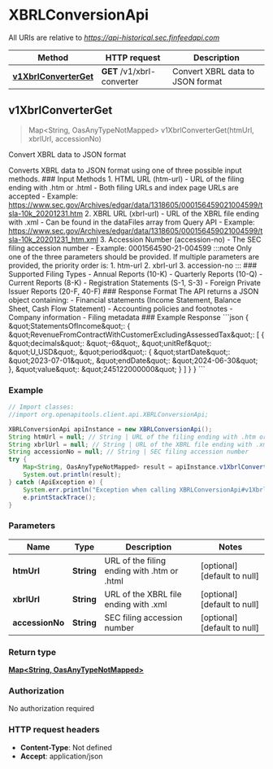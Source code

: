 # XBRLConversionApi

All URIs are relative to *https://api-historical.sec.finfeedapi.com*

Method | HTTP request | Description
------------- | ------------- | -------------
[**v1XbrlConverterGet**](XBRLConversionApi.md#v1XbrlConverterGet) | **GET** /v1/xbrl-converter | Convert XBRL data to JSON format



## v1XbrlConverterGet

> Map&lt;String, OasAnyTypeNotMapped&gt; v1XbrlConverterGet(htmUrl, xbrlUrl, accessionNo)

Convert XBRL data to JSON format

Converts XBRL data to JSON format using one of three possible input methods.    ### Input Methods    1. HTML URL (htm-url)     - URL of the filing ending with .htm or .html     - Both filing URLs and index page URLs are accepted     - Example: https://www.sec.gov/Archives/edgar/data/1318605/000156459021004599/tsla-10k_20201231.htm    2. XBRL URL (xbrl-url)     - URL of the XBRL file ending with .xml     - Can be found in the dataFiles array from Query API     - Example: https://www.sec.gov/Archives/edgar/data/1318605/000156459021004599/tsla-10k_20201231_htm.xml    3. Accession Number (accession-no)     - The SEC filing accession number     - Example: 0001564590-21-004599    :::note  Only one of the three parameters should be provided. If multiple parameters are provided, the priority order is:  1. htm-url  2. xbrl-url  3. accession-no  :::    ### Supported Filing Types    - Annual Reports (10-K)  - Quarterly Reports (10-Q)  - Current Reports (8-K)  - Registration Statements (S-1, S-3)  - Foreign Private Issuer Reports (20-F, 40-F)    ### Response Format    The API returns a JSON object containing:  - Financial statements (Income Statement, Balance Sheet, Cash Flow Statement)  - Accounting policies and footnotes  - Company information  - Filing metadata    ### Example Response  &#x60;&#x60;&#x60;json  {    \&quot;StatementsOfIncome\&quot;: {      \&quot;RevenueFromContractWithCustomerExcludingAssessedTax\&quot;: [        {          \&quot;decimals\&quot;: \&quot;-6\&quot;,          \&quot;unitRef\&quot;: \&quot;U_USD\&quot;,          \&quot;period\&quot;: {            \&quot;startDate\&quot;: \&quot;2023-07-01\&quot;,            \&quot;endDate\&quot;: \&quot;2024-06-30\&quot;          },          \&quot;value\&quot;: \&quot;245122000000\&quot;        }      ]    }  }  &#x60;&#x60;&#x60;

### Example

```java
// Import classes:
//import org.openapitools.client.api.XBRLConversionApi;

XBRLConversionApi apiInstance = new XBRLConversionApi();
String htmUrl = null; // String | URL of the filing ending with .htm or .html
String xbrlUrl = null; // String | URL of the XBRL file ending with .xml
String accessionNo = null; // String | SEC filing accession number
try {
    Map<String, OasAnyTypeNotMapped> result = apiInstance.v1XbrlConverterGet(htmUrl, xbrlUrl, accessionNo);
    System.out.println(result);
} catch (ApiException e) {
    System.err.println("Exception when calling XBRLConversionApi#v1XbrlConverterGet");
    e.printStackTrace();
}
```

### Parameters


Name | Type | Description  | Notes
------------- | ------------- | ------------- | -------------
 **htmUrl** | **String**| URL of the filing ending with .htm or .html | [optional] [default to null]
 **xbrlUrl** | **String**| URL of the XBRL file ending with .xml | [optional] [default to null]
 **accessionNo** | **String**| SEC filing accession number | [optional] [default to null]

### Return type

[**Map&lt;String, OasAnyTypeNotMapped&gt;**](OasAnyTypeNotMapped.md)

### Authorization

No authorization required

### HTTP request headers

- **Content-Type**: Not defined
- **Accept**: application/json

